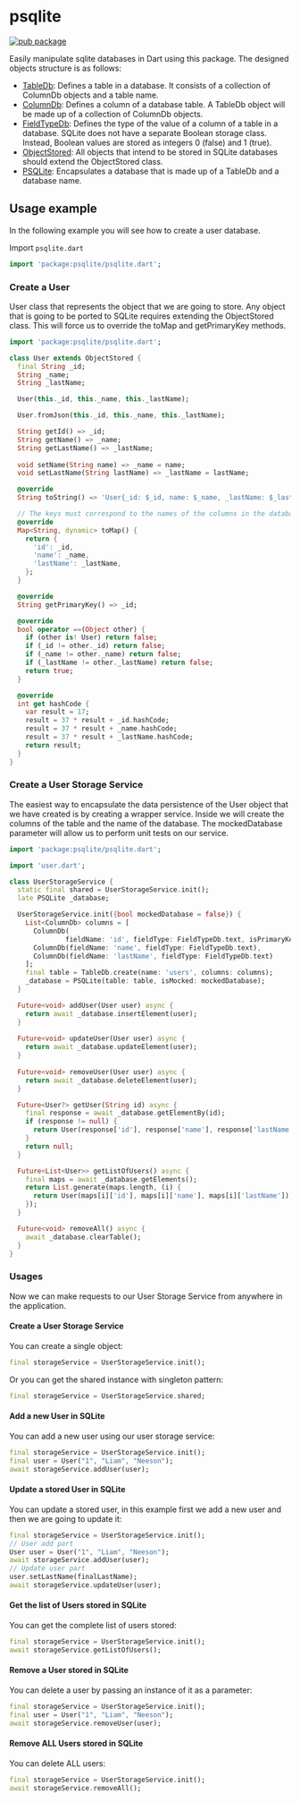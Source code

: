 # psqlite

[![pub package](https://img.shields.io/pub/v/sqflite.svg)](https://pub.dev/packages/psqlite)

Easily manipulate sqlite databases in Dart using this package. The designed objects structure is as follows:
* [TableDb][]: Defines a table in a database. It consists of a collection of ColumnDb objects and a table name.
* [ColumnDb][]: Defines a column of a database table. A TableDb object will be made up of a collection of ColumnDb objects.
* [FieldTypeDb][]: Defines the type of the value of a column of a table in a database. SQLite does not have a separate Boolean storage class. Instead, Boolean values are stored as integers 0 (false) and 1 (true).
* [ObjectStored][]: All objects that intend to be stored in SQLite databases should extend the ObjectStored class.
* [PSQLite][]: Encapsulates a database that is made up of a TableDb and a database name.

## Usage example

In the following example you will see how to create a user database. 

Import `psqlite.dart`

```dart
import 'package:psqlite/psqlite.dart';
```

### Create a User 
User class that represents the object that we are going to store. 
Any object that is going to be ported to SQLite requires extending the ObjectStored class. 
This will force us to override the toMap and getPrimaryKey methods.
```dart
import 'package:psqlite/psqlite.dart';

class User extends ObjectStored {
  final String _id;
  String _name;
  String _lastName;

  User(this._id, this._name, this._lastName);

  User.fromJson(this._id, this._name, this._lastName);

  String getId() => _id;
  String getName() => _name;
  String getLastName() => _lastName;
  
  void setName(String name) => _name = name;
  void setLastName(String lastName) => _lastName = lastName;

  @override
  String toString() => 'User{_id: $_id, name: $_name, _lastName: $_lastName}';

  // The keys must correspond to the names of the columns in the database.
  @override
  Map<String, dynamic> toMap() {
    return {
      'id': _id,
      'name': _name,
      'lastName': _lastName,
    };
  }

  @override
  String getPrimaryKey() => _id;

  @override
  bool operator ==(Object other) {
    if (other is! User) return false;
    if (_id != other._id) return false;
    if (_name != other._name) return false;
    if (_lastName != other._lastName) return false;
    return true;
  }

  @override
  int get hashCode {
    var result = 17;
    result = 37 * result + _id.hashCode;
    result = 37 * result + _name.hashCode;
    result = 37 * result + _lastName.hashCode;
    return result;
  }
}
```

### Create a User Storage Service 

The easiest way to encapsulate the data persistence of the User object that we have created is by creating a wrapper service.
Inside we will create the columns of the table and the name of the database.
The mockedDatabase parameter will allow us to perform unit tests on our service.

```dart
import 'package:psqlite/psqlite.dart';

import 'user.dart';

class UserStorageService {
  static final shared = UserStorageService.init();
  late PSQLite _database;

  UserStorageService.init({bool mockedDatabase = false}) {
    List<ColumnDb> columns = [
      ColumnDb(
              fieldName: 'id', fieldType: FieldTypeDb.text, isPrimaryKey: true),
      ColumnDb(fieldName: 'name', fieldType: FieldTypeDb.text),
      ColumnDb(fieldName: 'lastName', fieldType: FieldTypeDb.text)
    ];
    final table = TableDb.create(name: 'users', columns: columns);
    _database = PSQLite(table: table, isMocked: mockedDatabase);
  }

  Future<void> addUser(User user) async {
    return await _database.insertElement(user);
  }
  
  Future<void> updateUser(User user) async {
    return await _database.updateElement(user);
  }
  
  Future<void> removeUser(User user) async {
    return await _database.deleteElement(user);
  }

  Future<User?> getUser(String id) async {
    final response = await _database.getElementBy(id);
    if (response != null) {
      return User(response['id'], response['name'], response['lastName']);
    }
    return null;
  }

  Future<List<User>> getListOfUsers() async {
    final maps = await _database.getElements();
    return List.generate(maps.length, (i) {
      return User(maps[i]['id'], maps[i]['name'], maps[i]['lastName']);
    });
  }

  Future<void> removeAll() async {
    await _database.clearTable();
  }
}
```

### Usages
Now we can make requests to our User Storage Service from anywhere in the application. 

#### Create a User Storage Service
You can create a single object:
```dart
final storageService = UserStorageService.init();
```

Or you can get the shared instance with singleton pattern:
```dart
final storageService = UserStorageService.shared;
```

#### Add a new User in SQLite
You can add a new user using our user storage service:
```dart
final storageService = UserStorageService.init();
final user = User("1", "Liam", "Neeson");
await storageService.addUser(user);
```

#### Update a stored User in SQLite
You can update a stored user, in this example first we add a new user and then we are going to update it:
```dart
final storageService = UserStorageService.init();
// User add part
User user = User("1", "Liam", "Neeson");
await storageService.addUser(user);
// Update user part
user.setLastName(finalLastName);
await storageService.updateUser(user);
```

#### Get the list of Users stored in SQLite
You can get the complete list of users stored:
```dart
final storageService = UserStorageService.init();
await storageService.getListOfUsers();
```

#### Remove a User stored in SQLite
You can delete a user by passing an instance of it as a parameter:
```dart
final storageService = UserStorageService.init();
final user = User("1", "Liam", "Neeson");
await storageService.removeUser(user);
```

#### Remove ALL Users stored in SQLite
You can delete ALL users:
```dart
final storageService = UserStorageService.init();
await storageService.removeAll();
```

[TableDb]: https://github.com/vicajilau/psqlite/blob/main/lib/src/table_db.dart
[ColumnDb]: https://github.com/vicajilau/psqlite/blob/main/lib/src/column_db.dart
[FieldTypeDb]: https://github.com/vicajilau/psqlite/blob/main/lib/src/field_type_db.dart
[ObjectStored]: https://github.com/vicajilau/psqlite/blob/main/lib/src/object_stored.dart
[PSQLite]: https://github.com/vicajilau/psqlite/blob/main/lib/src/psqlite.dart
